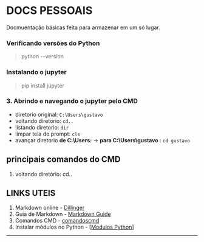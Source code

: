 # DOCS PESSOAIS #
Docmuentação básicas feita para armazenar em um só lugar.
### Verificando versões do Python
  > python --version 

### Instalando o jupyter
> pip install jupyter


### 3. Abrindo e navegando o jupyter pelo CMD 
- diretorio original: `C:\Users\gustavo`
- voltando diretorio: `cd..`
- listando diretorio: `dir`
- limpar tela do prompt: `cls`
- avançar diretorio **de C:\Users:** → **para  C:\Users\gustavo** : `cd gustavo`

## principais comandos do CMD
1. voltando diretório: cd..

## LINKS UTEIS
1. Markdown online - [Dillinger]
2. Guia de Markdown - [Markdown Guide]
3. Comandos CMD - [comandoscmd]
4. Instalar módulos no Python - [[Modulos Python]]
--- 
[dillinger]: <https://dillinger.io>
[Markdown Guide]: <https://www.markdownguide.org/getting-started/>
[comandoscmd]: <https://www.alura.com.br/artigos/cmd-dicas-para-trabalhar-no-prompt-do-windows?utm_term=&utm_campaign=%5BSearch%5D+%5BPerformance%5D+-+Dynamic+Search+Ads+-+Artigos+e+Conteúdos&utm_source=adwords&utm_medium=ppc&hsa_acc=7964138385&hsa_cam=11384329873&hsa_grp=111087461203&hsa_ad=687448474447&hsa_src=g&hsa_tgt=aud-2200131122153:dsa-1298415354460&hsa_kw=&hsa_mt=&hsa_net=adwords&hsa_ver=3&gad_source=1&gclid=CjwKCAjwrvyxBhAbEiwAEg_KglcG0yLlU_inOD5rEd7Y7w9DYD6wcvOaFiwpHhCFJad6GhKDncNIuBoC5EcQAvD_BwE>
[Modulos Python]: <https://docs.python.org/pt-br/3.7/installing/index.html>
